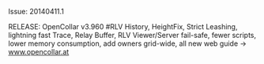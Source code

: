 Issue: 20140411.1

RELEASE: OpenCollar v3.960
#RLV History, HeightFix, Strict Leashing, lightning fast Trace, Relay Buffer, RLV Viewer/Server fail-safe, fewer scripts, lower memory consumption, add owners grid-wide, all new web guide -> www.opencollar.at